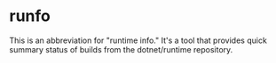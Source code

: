 # runfo

This is an abbreviation for "runtime info." It's a tool that provides quick 
summary status of builds from the dotnet/runtime repository.

